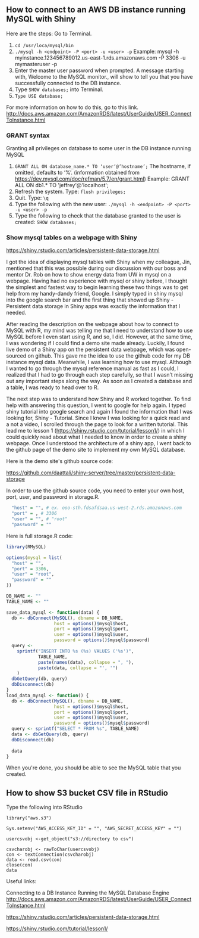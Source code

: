 ## How to connect to an AWS DB instance running MySQL with Shiny

Here are the steps:
Go to Terminal.
1. ```cd /usr/loca/mysql/bin```
2. ```./mysql -h <endpoint> -P <port> -u <user> -p```
Example: mysql -h myinstance.123456789012.us-east-1.rds.amazonaws.com -P 3306 -u mymasteruser -p
3. Enter the master user password when prompted.
A message starting with, Welcome to the MySQL monitor., will show to tell you that you have successfully connected to the DB instance.
4. Type ```SHOW databases;``` into Terminal.
5. ```Type USE database;```

For more information on how to do this, go to this link. http://docs.aws.amazon.com/AmazonRDS/latest/UserGuide/USER_ConnectToInstance.html

### GRANT syntax
Granting all privileges on database to some user in the DB instance running MySQL

1. ```GRANT ALL ON database_name.* TO ‘user’@’hostname’;```
The hostname, if omitted, defaults to ‘%’. (information obtained from https://dev.mysql.com/doc/refman/5.7/en/grant.html) 
Example: GRANT ALL ON db1.* TO 'jeffrey'@'localhost';
2. Refresh the system. Type: ```flush privileges;```
3. Quit. Type: ```\q```
4. Type the following with the new user: ```./mysql -h <endpoint> -P <port> -u <user> -p```
5. Type the following to check that the database granted to the user is created: ```SHOW databases;```

### Show mysql tables on a webpage with Shiny
https://shiny.rstudio.com/articles/persistent-data-storage.html

I got the idea of displaying mysql tables with Shiny when my colleague, Jin, mentioned that this was possible during our discussion with our boss and mentor Dr. Rob on how to show energy data from UW in mysql on a webpage. Having had no experience with mysql or shiny before, I thought the simplest and fastest way to begin learning these two things was to get help from my handy-dandy friend, Google. I simply typed in shiny mysql into the google search bar and the first thing that showed up Shiny - Persistent data storage in Shiny apps was exactly the information that I needed. 

After reading the description on the webpage about how to connect to MySQL with R, my mind was telling me that I need to understand how to use MySQL before I even start using R, and so, I did. However, at the same time, I was wondering if I could find a demo site made already. Luckily, I found live demo of a Shiny app on the persistent data webpage, which was open-sourced on github. This gave me the idea to use the github code for my DB instance mysql data. Meanwhile, I was learning how to use mysql. Although I wanted to go through the mysql reference manual as fast as I could, I realized that I had to go through each step carefully, so that I wasn’t missing out any important steps along the way. As soon as I created a database and a table, I was ready to head over to R. 

The next step was to understand how Shiny and R worked together. To find help with answering this question, I went to google for help again. I typed shiny tutorial into google search and again I found the information that I was looking for, Shiny - Tutorial. Since I knew I was looking for a quick read and a not a video, I scrolled through the page to look for a written tutorial. This lead me to lesson 1 (https://shiny.rstudio.com/tutorial/lesson1/) in which I could quickly read about what I needed to know in order to create a shiny webpage. Once I understood the architecture of a shiny app, I went back to the github page of the demo site to implement my own MySQL database.

Here is the demo site's github source code:

https://github.com/daattali/shiny-server/tree/master/persistent-data-storage

In order to use the github source code, you need to enter your own host, port, user, and password in storage.R.
```R
  "host" = "", # ex. ooo-sth.fdsafdsaa.us-west-2.rds.amazonaws.com
  "port" = , # 3306
  "user" = "", # "root"
  "password" = ""
``` 
Here is full storage.R code:
```R
library(RMySQL)

options(mysql = list(
  "host" = "",
  "port" = 3306,
  "user" = "root",
  "password" = ""
))

DB_NAME <- ""
TABLE_NAME <- ""

save_data_mysql <- function(data) {
  db <- dbConnect(MySQL(), dbname = DB_NAME,
                  host = options()$mysql$host,
                  port = options()$mysql$port,
                  user = options()$mysql$user,
                  password = options()$mysql$password)
  query <-
    sprintf("INSERT INTO %s (%s) VALUES ('%s')",
            TABLE_NAME,
            paste(names(data), collapse = ", "),
            paste(data, collapse = "', '")
    )
  dbGetQuery(db, query)
  dbDisconnect(db)
}
load_data_mysql <- function() {
  db <- dbConnect(MySQL(), dbname = DB_NAME,
                  host = options()$mysql$host,
                  port = options()$mysql$port,
                  user = options()$mysql$user,
                  password = options()$mysql$password)
  query <- sprintf("SELECT * FROM %s", TABLE_NAME)
  data <- dbGetQuery(db, query)
  dbDisconnect(db)
  
  data
}
```
When you're done, you should be able to see the MySQL table that you created.

## How to show S3 bucket CSV file in RStudio

Type the following into RStudio
```
library("aws.s3")

Sys.setenv("AWS_ACCESS_KEY_ID" = "", "AWS_SECRET_ACCESS_KEY" = "")

usercsvobj <-get_object("s3://directory to csv")

csvcharobj <- rawToChar(usercsvobj)
con <- textConnection(csvcharobj)
data <- read.csv(con)
close(con)
data
```

Useful links:

Connecting to a DB Instance Running the MySQL Database Engine
http://docs.aws.amazon.com/AmazonRDS/latest/UserGuide/USER_ConnectToInstance.html

https://shiny.rstudio.com/articles/persistent-data-storage.html

https://shiny.rstudio.com/tutorial/lesson1/

